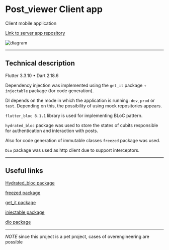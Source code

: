 # Post_viewer Client app
Client mobile application 

[Link to server app repository](https://github.com/efimfit/post_viewer-server-app-)


![diagram](diagram.png)

___
## Technical description

Flutter 3.3.10 • Dart 2.18.6

Dependency injection was implemented using the `get_it` package + `injectable` package (for code generation).

DI depends on the mode in which the application is running:  `dev`, `prod` or `test`. Depending on this, the possibility of using mock repositories appears.

`flutter_bloc 8.1.1` library is used for implementing BLoC pattern.

`hydrated_bloc` package was used to store the states of cubits responsible for authentication and interaction with posts.

Also for code generation of immutable classes `freezed` package was used.

`Dio` package was used as http client due to support interceptors.

___
## Useful links
[Hydrated_bloc package](https://pub.dev/packages/hydrated_bloc)

[freezed package](https://pub.dev/packages/freezed)

[get_it package](https://pub.dev/packages/get_it)

[injectable package](https://pub.dev/packages/injectable)

[dio package](https://pub.dev/packages/dio)

___

*NOTE* since this project is a pet project, cases of overengineering are possible





